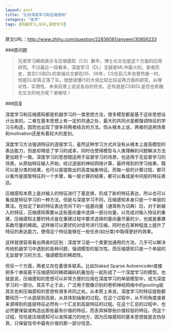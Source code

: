 ```yaml
---
layout: post
title: "比较深度学习和压缩感知"
category: "技术"
tags: [机器学习,知乎,深度学习]
---
```

原文URL：<http://www.zhihu.com/question/22836081/answer/30856233>

###原问题

> 兄弟学习稀疏表示与压缩感知（CS）数年，博士论文也是这个方面的应用研究。不过最近一段看来，深度学习（DL）无疑是ML中最火的。查查历史，其实CS和DL的发端论文都在05、06年，CS在前几年也曾热极一时，但是DL却真正落了实。很想请懂行的大侠比较比较这两方面的研究，从理论性、实用性、未来前景上说说各自的优劣。还有就是CS和DL是否也有融合交叉的地方呢？谢谢哈！

<!--more-->

###回复

深度学习和压缩感知都是机器学习的一类思想方法，很多模型都是基于这些思想设计出来的。二者在基本思想上有一定的共通之处，最大的共同点是都强调特征的学习与构造，因而也出现了很多将两者结合的方法。但从根本上说，两者的适用场景和motivation还是有着较大的差别。

深度学习方法强调特征的逐层学习，虽然这种学习方式并没有从根本上提高模型的表达能力，但是却降低了学习的成本，同时也使得模型与人类理解的问题解决方法更加趋于一致。深度学习的思想既适用于监督学习的场景，也适用于无监督学习的场景。从原始特征输入开始，经过逐层的神经网络计算，最终得到的学习结果，既可以是分类的结果，也可以是提取出的高度抽象特征。而每一层的计算过程，都可以看作是提取特征的一个步骤，每一层计算的结果，都可以看成是中间层的特征表达。

压缩感知本质上是对输入的特征进行了基变换，形成了新的特征表达，所以也可以看成是特征学习的一种方法。但是与深度学习不同，压缩感知本身只是一个单层的算法。在给定了新的特征表达空间下的一组基向量（通常称为词典）后，对于新输入的特征，压缩感知需要从这些基向量中选择一部分向量，以完成对输入特征的重建。压缩感知主要的特点是在重建过程中要求选择的基向量尽量的少，也就是重建系数尽量的稀疏。这样做可以更好的对信号进行压缩，同时也在某种程度上提升了特征的表达能力，使得这个特征能够在一些任务(如分类)中取得更好的效果。

这样就很容易看出两者的区别：深度学习是一个类更加通用的方法，几乎可以解决传统机器学习中遇到的各种问题，强调模型的层次性。而压缩感知只是一个单层的无监督学习的方法，强调模型的稀疏性。

但另一个方面，两者又存在着很多联系。比如Staked Sparse Autoencoder直接把多个单层基于压缩感知的稀疏编码机叠加在一起形成了一个深度学习的模型。也就是说，压缩感知的思想可以非常方便的应用在深度学习的单层模型中，成为深度学习的一部分。其实不止于此，广泛用于图像识别的卷积神经网络中的pooling层其实也和压缩感知的思想有很多共同之处。从本质上来说，深度学习的特征提取都要经历一个从底层到高层，从具体到抽象的过程。在这个过程中，从不同角度或者来源得到的底层特征必然有一个汇总到高层特征的过程。在这个汇总的过程中，也必然要保留或构造出那些最有价值的特征，而丢弃掉那些价值较低的特征。而这个过程，恰恰是压缩感知可以发挥威力的地方，因为压缩感知的基本思想就是去伪存真，只保留信号中最有价值的那一部分信息。
